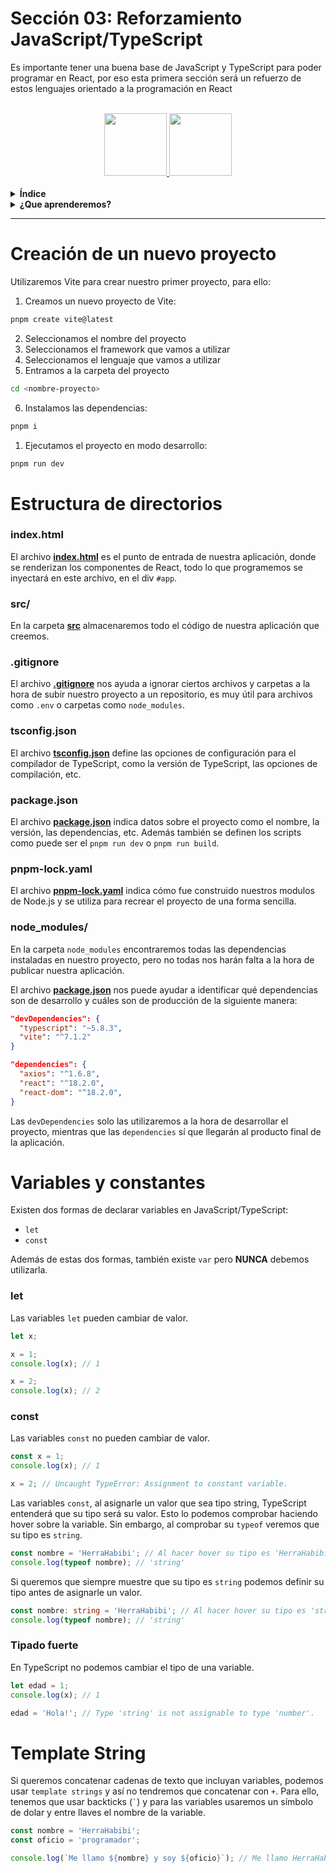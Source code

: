 # Sección 03: Reforzamiento JavaScript/TypeScript

Es importante tener una buena base de JavaScript y TypeScript para poder programar en React, por eso esta primera sección será un refuerzo de estos lenguajes orientado a la programación en React

<br>

<div align="center">
  <a target="_blank" href="https://developer.mozilla.org/en-US/docs/Web/JavaScript">
    <img src="https://i.imgur.com/HV1ElY3.png" height="100">
  </a>
  <a target="_blank" href="https://www.typescriptlang.org/docs">
    <img src="https://i.imgur.com/5xxcxzk.png" height="100">
  </a>
</div>

<br>

<details>
<summary><strong>Índice</strong></summary>

- [Creación de un nuevo proyecto](#creación-de-un-nuevo-proyecto)
- [Estructura de directorios](#estructura-de-directorios)
- [Variables y constantes](#variables-y-constantes)

</details>


<details>
<summary><strong>¿Que aprenderemos?</strong></summary>

- Manejar correctamente const, let y var
- Construir textos usando template strings
- Definir y utilizar interfaces en TypeScript
- Manipular arrays y recorrerlos
- Crear funciones sencillas y complejas
- Devolver varios valores desde funciones
- Desestructurar objetos y arrays
- Emplear enums para valores fijos
- Importar y exportar módulos
- Trabajar con promesas
- Hacer solicitudes con Fetch API
- Usar la API de Giphy para obtener GIFs
- Mejorar el código aplicando buenas prácticas
- Programar código asincrónico con async/await
- Realizar ejercicios prácticos guiados

</details>

<hr>

# Creación de un nuevo proyecto

Utilizaremos Vite para crear nuestro primer proyecto, para ello:

1. Creamos un nuevo proyecto de Vite:
```sh
pnpm create vite@latest
```
2. Seleccionamos el nombre del proyecto
3. Seleccionamos el framework que vamos a utilizar
4. Seleccionamos el lenguaje que vamos a utilizar
5. Entramos a la carpeta del proyecto
```sh
cd <nombre-proyecto>
```
6. Instalamos las dependencias:
```sh
pnpm i
```
1. Ejecutamos el proyecto en modo desarrollo:
```sh
pnpm run dev
```

# Estructura de directorios

### index.html

El archivo **[index.html](index.html)** es el punto de entrada de nuestra aplicación, donde se renderizan los componentes de React, todo lo que programemos se inyectará en este archivo, en el div ``#app``.

### src/

En la carpeta **[src](src/)** almacenaremos todo el código de nuestra aplicación que creemos.

### .gitignore

El archivo **[.gitignore](.gitignore)** nos ayuda a ignorar ciertos archivos y carpetas a la hora de subir nuestro proyecto a un repositorio, es muy útil para archivos como ``.env`` o carpetas como ``node_modules``.

### tsconfig.json

El archivo **[tsconfig.json](tsconfig.json)** define las opciones de configuración para el compilador de TypeScript, como la versión de TypeScript, las opciones de compilación, etc.

### package.json

El archivo **[package.json](package.json)** indica datos sobre el proyecto como el nombre, la versión, las dependencias, etc. Además también se definen los scripts como puede ser el ``pnpm run dev`` o ``pnpm run build``.

### pnpm-lock.yaml

El archivo **[pnpm-lock.yaml](pnpm-lock.yaml)** indica cómo fue construido nuestros modulos de Node.js y se utiliza para recrear el proyecto de una forma sencilla.

### node_modules/

En la carpeta ``node_modules`` encontraremos todas las dependencias instaladas en nuestro proyecto, pero no todas nos harán falta a la hora de publicar nuestra aplicación.

El archivo **[package.json](package.json)** nos puede ayudar a identificar qué dependencias son de desarrollo y cuáles son de producción de la siguiente manera:

```json
"devDependencies": {
  "typescript": "~5.8.3",
  "vite": "^7.1.2"
}
```

```json
"dependencies": {
  "axios": "^1.6.8",
  "react": "^18.2.0",
  "react-dom": "^18.2.0",
}
```

Las ``devDependencies`` solo las utilizaremos a la hora de desarrollar el proyecto, mientras que las ``dependencies`` sí que llegarán al producto final de la aplicación.

# Variables y constantes

Existen dos formas de declarar variables en JavaScript/TypeScript:
- ``let``
- ``const``

Además de estas dos formas, también existe ``var`` pero **NUNCA** debemos utilizarla.

### let

Las variables ``let`` pueden cambiar de valor.

```ts
let x;

x = 1;
console.log(x); // 1

x = 2;
console.log(x); // 2
```

### const

Las variables ``const`` no pueden cambiar de valor.

```ts
const x = 1;
console.log(x); // 1

x = 2; // Uncaught TypeError: Assignment to constant variable.
```

Las variables ``const``, al asignarle un valor que sea tipo string, TypeScript entenderá que su tipo será su valor. Esto lo podemos comprobar haciendo hover sobre la variable. Sin embargo, al comprobar su ``typeof`` veremos que su tipo es ``string``.

```ts
const nombre = 'HerraHabibi'; // Al hacer hover su tipo es 'HerraHabibi'
console.log(typeof nombre); // 'string'
```

Si queremos que siempre muestre que su tipo es ``string`` podemos definir su tipo antes de asignarle un valor.

```ts
const nombre: string = 'HerraHabibi'; // Al hacer hover su tipo es 'string'
console.log(typeof nombre); // 'string'
```

### Tipado fuerte

En TypeScript no podemos cambiar el tipo de una variable.

```ts
let edad = 1;
console.log(x); // 1

edad = 'Hola!'; // Type 'string' is not assignable to type 'number'.
```

# Template String

Si queremos concatenar cadenas de texto que incluyan variables, podemos usar ``template strings`` y así no tendremos que concatenar con ``+``. Para ello, tenemos que usar backticks (`` ` ``) y para las variables usaremos un símbolo de dolar y entre llaves el nombre de la variable.

```ts
const nombre = 'HerraHabibi';
const oficio = 'programador';

console.log(`Me llamo ${nombre} y soy ${oficio}`); // Me llamo HerraHabibi y soy programador
```